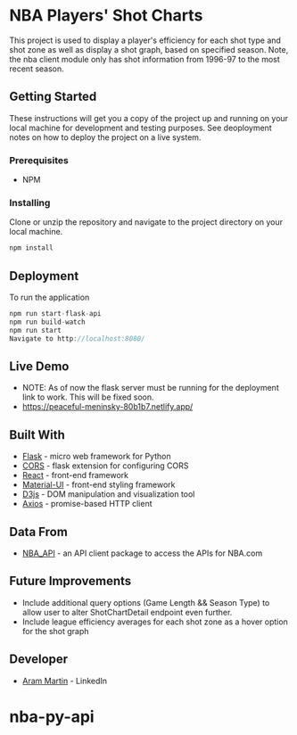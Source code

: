 # NBA Players' Shot Charts

This project is used to display a player's efficiency for each shot type and shot zone as well as display a shot graph, based on specified season. Note, the nba client module only has shot information from 1996-97 to the most recent season. 

## Getting Started

These instructions will get you a copy of the project up and running on your local machine for development and testing purposes. See deoployment notes on how to deploy the project on a live system.

### Prerequisites

- NPM

### Installing

Clone or unzip the repository and navigate to the project directory on your local machine.

```JavaScript
npm install
```

## Deployment

To run the application

```JavaScript
npm run start-flask-api
npm run build-watch
npm run start
Navigate to http://localhost:8080/
```

## Live Demo
- NOTE: As of now the flask server must be running for the deployment link to work. This will be fixed soon.
- https://peaceful-meninsky-80b1b7.netlify.app/

## Built With

- [Flask](https://flask.palletsprojects.com/en/2.0.x/) - micro web framework for Python
- [CORS](https://flask-cors.readthedocs.io/en/latest/) - flask extension for configuring CORS
- [React](https://reactjs.org/) - front-end framework
- [Material-UI](https://material-ui.com/) - front-end styling framework
- [D3js](https://d3js.org/) - DOM manipulation and visualization tool
- [Axios](https://axios-http.com/docs/intro) - promise-based HTTP client

## Data From

- [NBA_API](https://github.com/swar/nba_api) - an API client package to access the APIs for NBA.com

## Future Improvements

- Include additional query options (Game Length && Season Type) to allow user to alter ShotChartDetail endpoint even further.
- Include league efficiency averages for each shot zone as a hover option for the shot graph

## Developer

- [Aram Martin](https://www.linkedin.com/in/aram-martin/) - LinkedIn
# nba-py-api
